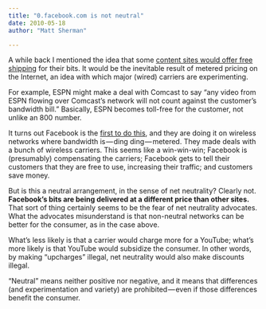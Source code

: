 ```yaml
---
title: "0.facebook.com is not neutral"
date: 2010-05-18
author: "Matt Sherman"

---
```


A while back I mentioned the idea that some [content sites would offer free shipping](http://richvsreach.wordpress.com/2008/06/03/the-long-game-on-metered-pricing-free-shipping/) for their bits. It would be the inevitable result of metered pricing on the Internet, an idea with which major (wired) carriers are experimenting.

For example, ESPN might make a deal with Comcast to say “any video from ESPN flowing over Comcast’s network will not count against the customer’s bandwidth bill.” Basically, ESPN becomes toll-free for the customer, not unlike an 800 number.

It turns out Facebook is the [first to do this](http://blog.facebook.com/blog.php?post=391295167130), and they are doing it on wireless networks where bandwidth is — ding ding — metered. They made deals with a bunch of wireless carriers. This seems like a win-win-win; Facebook is (presumably) compensating the carriers; Facebook gets to tell their customers that they are free to use, increasing their traffic; and customers save money.

But is this a neutral arrangement, in the sense of net neutrality? Clearly not. **Facebook’s bits are being delivered at a different price than other sites.** That sort of thing certainly seems to be the fear of net neutrality advocates. What the advocates misunderstand is that non-neutral networks can be better for the consumer, as in the case above.

What’s less likely is that a carrier would charge more for a YouTube; what’s more likely is that YouTube would subsidize the consumer. In other words, by making “upcharges” illegal, net neutrality would also make discounts illegal.

“Neutral” means neither positive nor negative, and it means that differences (and experimentation and variety) are prohibited — even if those differences benefit the consumer.
